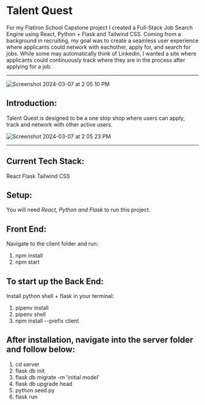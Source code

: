 # Talent Quest

For my Flatiron School Capstone project I created a Full-Stack Job Search Engine using React, Python + Flask and Tailwind CSS. Coming from a background in recruiting, my goal was to create a seamless user experience where applicants could network with eachother, apply for, and search for jobs. While some may automatically think of Linkedin, I wanted a site where applicants could continuously track where they are in the process after applying for a job.


---
![Screenshot 2024-03-07 at 2 05 10 PM](https://github.com/ateel93/talentquest/assets/146662726/cf4e7659-044d-4522-9557-48c46e38540e)


## Introduction: 
Talent Quest is designed to be a one stop shop where users can apply, track and network with other active users. 

![Screenshot 2024-03-07 at 2 05 23 PM](https://github.com/ateel93/talentquest/assets/146662726/3348bb18-3166-483f-89cb-45d345e223cc)

---
## Current Tech Stack:
React
Flask
Tailwind CSS

## Setup:
You will need *React, Python and Flask* to run this project. 

## Front End: 
Navigate to the client folder and run:
1. npm install
2. npm start

## To start up the Back End:
Install python shell + flask in your terminal:
1. pipenv install
2. pipenv shell
3. npm install --prefix client

## After installation, navigate into the server folder and follow below:
1. cd server
2. flask db init
3. flask db migrate -m 'initial model'
4. flask db upgrade head
5. python seed.py
6. flask run
